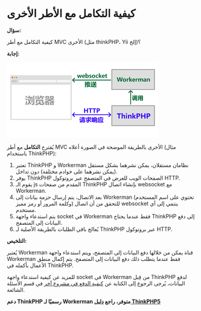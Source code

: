 # كيفية التكامل مع الأطر الأخرى
**سؤال:**

كيفية التكامل مع أطر MVC الأخرى (مثل thinkPHP، Yii إلخ)؟

**إجابة:**

![workerman-thinkphp](../images/workerman-work-with-thinkphp.png)

يُقترح **التكامل** مع أطر MVC الأخرى بالطريقة الموضحة في الصورة أعلاه (مثال باستخدام ThinkPHP):

1. تعتبر ThinkPHP و Workerman نظامان مستقلان، يمكن نشرهما بشكل مستقل (يمكن نشرهما على خوادم مختلفة) دون تداخل.
2. يوفر ThinkPHP الصفحات الويب للعرض في المتصفح عبر بروتوكول HTTP.
3. يقوم الـ js المقدم من صفحات ThinkPHP بإنشاء اتصال websocket مع Workerman.
4. بعد الاتصال، يتم إرسال حزمة بيانات إلى Workerman (تحتوي على اسم المستخدم وكلمة المرور أو رمز مميز) للتحقق من أن اتصال websocket ينتمي إلى أي مستخدم.
5. يتم استدعاء واجهة socket في Workerman فقط عندما يحتاج ThinkPHP إلى دفع البيانات إلى المتصفح.
6. يُعالج باقي الطلبات بالطريقة الأصلية لـ ThinkPHP عبر بروتوكول HTTP.

**التلخيص:**

يُعتبر Workerman قناة يمكن من خلالها دفع البيانات إلى المتصفح، ويتم استدعاء واجهة Workerman فقط عندما يتطلب ذلك دفع البيانات إلى المتصفح. يتم إكمال منطق الأعمال بأكمله في ThinkPHP.

للمزيد عن كيفية استدعاء واجهة socket في Workerman من قِبل ThinkPHP لدفع البيانات، يُرجى الرجوع إلى الكتابة عن [كيفية الدفع في مشروع آخر](push-in-other-project.md) في قسم الأسئلة الشائعة.

**دعم ThinkPHP رسميًا لـ Workerman متوفر، راجع [دليل ThinkPHP5](https://www.kancloud.cn/manual/thinkphp5/235128)**
